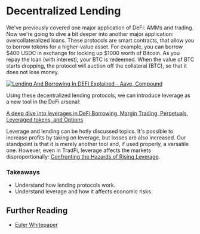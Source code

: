 # Decentralized Lending

We've previously covered one major application of DeFi: AMMs and trading. Now we're going to dive a bit deeper into another major application: overcollateralized loans. These protocols are smart contracts, that allow you to borrow tokens for a higher-value asset. For example, you can borrow $400 USDC in exchange for locking up $1000 worth of Bitcoin. As you repay the loan (with interest), your BTC is redeemed. When the value of BTC starts dropping, the protocol will auction off the collateral (BTC), so that it does not lose money. 

[![Lending And Borrowing In DEFI Explained - Aave, Compound](https://img.youtube.com/vi/aTp9er6S73M/maxresdefault.jpg)](https://youtu.be/aTp9er6S73M)

Using these decentralized lending protocols, we can introduce leverage as a new tool in the DeFi arsenal:

[A deep dive into leverages in DeFi Borrowing, Margin Trading, Perpetuals, Leveraged tokens, and Options](https://medium.com/phoenix-finance/a-deep-dive-into-leverages-in-defi-borrowing-margin-trading-leveraged-tokens-perpetuals-ed9019bd6833#:~:text=What%20is%20leverage%3F,potential%20return%20of%20an%20investment.)

Leverage and lending can be hotly discussed topics. It's possible to increase profits by taking on leverage, but losses are also increased. Our standpoint is that it is merely another tool and, if used properly, a versatile one. However, even in TradFi, leverage affects the markets disproportionally: [Confronting the Hazards of Rising Leverage](https://blogs.imf.org/2021/03/29/confronting-the-hazards-of-rising-leverage/).

### Takeaways

- Understand how lending protocols work.
- Understand leverage and how it affects economic risks.

## Further Reading

- [Euler Whitepaper](https://docs.euler.finance/getting-started/white-paper)